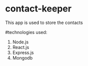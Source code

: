 # contact-keeper
This app is used to store the contacts

#technologies used:
1) Node.js
2) React.js
3) Express.js
4) Mongodb
